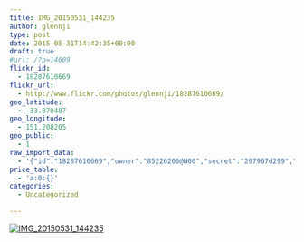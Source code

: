 ```yaml
---
title: IMG_20150531_144235
author: glennji
type: post
date: 2015-05-31T14:42:35+00:00
draft: true
#url: /?p=14609
flickr_id:
  - 18287610669
flickr_url:
  - http://www.flickr.com/photos/glennji/18287610669/
geo_latitude:
  - -33.870487
geo_longitude:
  - 151.208205
geo_public:
  - 1
raw_import_data:
  - '{"id":"18287610669","owner":"85226206@N00","secret":"297967d299","server":"360","farm":1,"title":"IMG_20150531_144235","ispublic":0,"isfriend":0,"isfamily":0,"description":{"_content":""},"dateupload":"1433469260","lastupdate":"1433469269","datetaken":"2015-05-31 14:42:35","datetakengranularity":"0","datetakenunknown":"0","ownername":"glennji","tags":"","machine_tags":"","originalsecret":"327e2fc57f","originalformat":"jpg","latitude":"-33.870487","longitude":"151.208205","accuracy":"16","context":0,"place_id":"xln72MdWULghgrhJ","woeid":"7225613","geo_is_family":0,"geo_is_friend":0,"geo_is_contact":0,"geo_is_public":0,"media":"photo","media_status":"ready","url_o":"https://farm1.staticflickr.com/360/18287610669_327e2fc57f_o.jpg","height_o":"4160","width_o":"3120"}'
price_table:
  - 'a:0:{}'
categories:
  - Uncategorized

---
```

<p class="flickr-image">
  <a href="http://www.flickr.com/photos/glennji/18287610669/" class="flickr-link"><img src="http://i0.wp.com/glennji.com/wp-content/uploads/2015/06/18287610669_327e2fc57f_o.jpg?fit=1024%2C1024" width="" height="" alt="IMG_20150531_144235" class="keyring-img" /></a>
</p>
